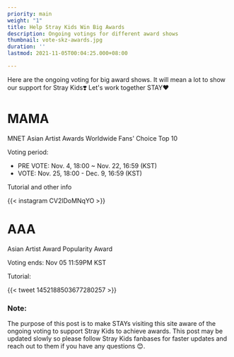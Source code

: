 ```yaml
---
priority: main
weight: "1"
title: Help Stray Kids Win Big Awards
description: Ongoing votings for different award shows
thumbnail: vote-skz-awards.jpg
duration: ''
lastmod: 2021-11-05T00:04:25.000+08:00

---
```

Here are the ongoing voting for big award shows. It will mean a lot to show our support for Stray Kids❣️ Let's work together STAY❤️

# MAMA

MNET Asian Artist Awards Worldwide Fans' Choice Top 10

Voting period:

* PRE VOTE: Nov. 4, 18:00 \~ Nov. 22, 16:59 (KST)
* VOTE: Nov. 25, 18:00 - Dec. 9, 16:59 (KST)

Tutorial and other info

{{< instagram CV2lDoMNqYO >}}

# AAA

Asian Artist Award  Popularity Award

Voting ends: Nov 05 11:59PM KST

Tutorial:

{{< tweet 1452188503677280257 >}}

### Note:

The purpose of this post is to make STAYs visiting this site aware of the ongoing voting to support Stray Kids to achieve awards. This post may be updated slowly so please follow Stray Kids fanbases for faster updates and reach out to them if you have any questions 😊.